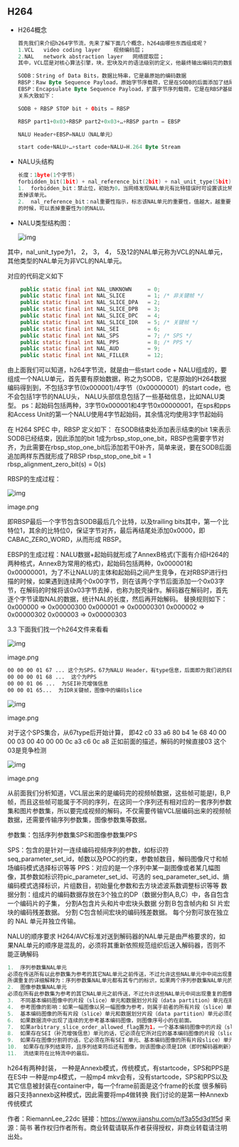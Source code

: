 ## H264

- H264概念

  ```kotlin
  首先我们来介绍h264字节流，先来了解下面几个概念，h264由哪些东西组成呢？
  1.VCL   video coding layer    视频编码层；
  2.NAL   network abstraction layer   网络提取层；
  其中，VCL层是对核心算法引擎，块，宏块及片的语法级别的定义，他最终输出编码完的数据 SODB
  
  SODB：String of Data Bits，数据比特串，它是最原始的编码数据
  RBSP：Raw Byte Sequence Payload，原始字节序载荷，它是在SODB的后面添加了结尾比特和若干比特0，以便字节对齐
  EBSP：Encapsulate Byte Sequence Payload，扩展字节序列载荷，它是在RBSP基础上添加了防校验字节0x03后得到的。
  关系大致如下：
  
  SODB + RBSP STOP bit + 0bits = RBSP
  
  RBSP part1+0x03+RBSP part2+0x03+…+RBSP partn = EBSP
  
  NALU Header+EBSP=NALU（NAL单元）
  
  start code+NALU+…+start code+NALU=H.264 Byte Stream
  ```

- NALU头结构

  ```go
  长度：1byte(1个字节)
  forbidden_bit(1bit) + nal_reference_bit(2bit) + nal_unit_type(5bit)
  1.  forbidden_bit：禁止位，初始为0，当网络发现NAL单元有比特错误时可设置该比特为1,以便接收方纠错或
  丢掉该单元。
  2.  nal_reference_bit：nal重要性指示，标志该NAL单元的重要性，值越大，越重要，解码器在解码处理不过来
  的时候，可以丢掉重要性为0的NALU。
  ```

- NALU类型结构图：

  ![img](https://upload-images.jianshu.io/upload_images/10437603-798feb59e4119926.png?imageMogr2/auto-orient/strip|imageView2/2/w/561/format/webp)

其中，nal_unit_type为1， 2， 3， 4， 5及12的NAL单元称为VCL的NAL单元，其他类型的NAL单元为非VCL的NAL单元。

对应的代码定义如下

```java
    public static final int NAL_UNKNOWN     = 0;
    public static final int NAL_SLICE       = 1; /* 非关键帧 */
    public static final int NAL_SLICE_DPA   = 2;
    public static final int NAL_SLICE_DPB   = 3;
    public static final int NAL_SLICE_DPC   = 4;
    public static final int NAL_SLICE_IDR   = 5; /* 关键帧 */
    public static final int NAL_SEI         = 6;
    public static final int NAL_SPS         = 7; /* SPS */
    public static final int NAL_PPS         = 8; /* PPS */
    public static final int NAL_AUD         = 9;
    public static final int NAL_FILLER      = 12;
```

由上面我们可以知道，h264字节流，就是由一些start code + NALU组成的，要组成一个NALU单元，首先要有原始数据，称之为SODB，它是原始的H264数据编码得到到，不包括3字节(0x000001)/4字节（0x00000001）的start code，也不会包括1字节的NALU头， NALU头部信息包括了一些基础信息，比如NALU类型。
 ps：起始码包括两种，3字节0x000001和4字节0x00000001，在sps和pps和Access Unit的第一个NALU使用4字节起始码，其余情况均使用3字节起始码

在 H264 SPEC 中，RBSP 定义如下：
 在SODB结束处添加表示结束的bit 1来表示SODB已经结束，因此添加的bit 1成为rbsp_stop_one_bit，RBSP也需要字节对齐，为此需要在rbsp_stop_one_bit后添加若干0补齐，简单来说，要在SODB后面追加两样东西就形成了RBSP
 rbsp_stop_one_bit = 1
 rbsp_alignment_zero_bit(s) = 0(s)

RBSP的生成过程：



![img](https:////upload-images.jianshu.io/upload_images/10437603-a98979b5a66b5bf8.png?imageMogr2/auto-orient/strip|imageView2/2/w/538/format/webp)

image.png

即RBSP最后一个字节包含SODB最后几个比特，以及trailing bits其中，第一个比特位1，其余的比特位0，保证字节对齐，最后再结尾处添加0x0000，即CABAC_ZERO_WORD，从而形成 RBSP。

EBSP的生成过程：NALU数据+起始码就形成了AnnexB格式(下面有介绍H264的两种格式，AnnexB为常用的格式)，起始码包括两种，0x000001和0x00000001，为了不让NALU的主体和起始码之间产生竞争，在对RBSP进行扫描的时候，如果遇到连续两个0x00字节，则在该两个字节后面添加一个0x03字节，在解码的时候将该0x03字节去掉，也称为脱壳操作。解码器在解码时，首先逐个字节读取NAL的数据，统计NAL的长度，然后再开始解码。
 替换规则如下：
 0x000000 => 0x00000300
 0x000001 => 0x00000301
 0x000002 => 0x00000302
 0x000003 => 0x00000303

3.3  下面我们找一个h264文件来看看



![img](https:////upload-images.jianshu.io/upload_images/10437603-d482273d7175b030.png?imageMogr2/auto-orient/strip|imageView2/2/w/967/format/webp)

image.png



```bash
00 00 00 01 67 ... 这个为SPS，67为NALU Header，有type信息，后面即为我们说的EBSP
00 00 00 01 68 ...  这个为PPS
00 00 01 06 ...  为SEI补充增强信息
00 00 01 65...  为IDR关键帧，图像中的编码slice
```

![img](https:////upload-images.jianshu.io/upload_images/10437603-186f6583ae0b2a5b.png?imageMogr2/auto-orient/strip|imageView2/2/w/974/format/webp)

image.png

对于这个SPS集合，从67type后开始计算，
 即42 c0 33 a6 80 b4 1e 68 40 00 00 03 00 40 00 00 0c a3 c6 0c a8
 正如前面的描述，解码的时候直接03 这个03是竞争检测

![img](https:////upload-images.jianshu.io/upload_images/10437603-81f599069abb54fc.png?imageMogr2/auto-orient/strip|imageView2/2/w/969/format/webp)

image.png

从前面我们分析知道，VCL层出来的是编码完的视频帧数据，这些帧可能是I，B,P帧，而且这些帧可能属于不同的序列，在这同一个序列还有相对应的一套序列参数集和图片参数集，所以要完成视频的解码，不仅需要传输VCL层编码出来的视频帧数据，还需要传输序列参数集，图像参数集等数据。

参数集：包括序列参数集SPS和图像参数集PPS

SPS：包含的是针对一连续编码视频序列的参数，如标识符seq_parameter_set_id，帧数以及POC的约束，参数帧数目，解码图像尺寸和帧场编码模式选择标识等等
 PPS：对应的是一个序列中某一副图像或者某几幅图像，其参数如标识符pic_parameter_set_id、可选的 seq_parameter_set_id、熵编码模式选择标识，片组数目，初始量化参数和去方块滤波系数调整标识等等
 数据分割：组成片的编码数据存放在3个独立的DP（数据分割A,B,C）中，各自包含一个编码片的子集，
 分割A包含片头和片中宏块头数据
 分割Ｂ包含帧内和 SI 片宏块的编码残差数据。
 分割 C包含帧间宏块的编码残差数据。
 每个分割可放在独立的 NAL 单元并独立传输。

NALU的顺序要求
 H264/AVC标准对送到解码器的NAL单元是由严格要求的，如果NAL单元的顺序是混乱的，必须将其重新依照规范组织后送入解码器，否则不能正确解码



```kotlin
1.  序列参数集NAL单元
必须在传送所有以此参数集为参考的其它NAL单元之前传送，不过允许这些NAL单元中中间出现重复的序列参数集合NAL单元。
所谓重复的详细解释为：序列参数集NAL单元都有其专门的标识，如果两个序列参数集NAL单元的标识相同，就可以认为后一个只不过是前一个的拷贝，而非新的序列参数集
2.  图像参数集NAL单元
必须在所有此参数集为参考的其它NAL单元之前传送，不过允许这些NAL单元中间出现重复的图像参数集NAL单元，这一点与上述的序列参数集NAL单元是相同的。
3.  不同基本编码图像中的片段（slice）单元和数据划分片段（data partition）单元在顺序上不可以相互交叉，即不允许属于某一基本编码图像的一系列片段（slice）单元和数据划分片段（data partition）单元中忽然出现另一个基本编码图像的片段（slice）单元片段和数据划分片段（data partition）单元。
4.  参考图像的影响：如果一幅图像以另一幅图像为参考，则属于前者的所有片段（slice）单元和数据划分片段（data partition）单元必须在属于后者的片段和数据划分片段之后，无论是基本编码图像还是冗余编码图像都必须遵守这个规则。
5.  基本编码图像的所有片段（slice）单元和数据划分片段（data partition）单元必须在属于相应冗余编码图像的片段（slice）单元和数据划分片段（data partition）单元之前。
6.  如果数据流中出现了连续的无参考基本编码图像，则图像序号小的在前面。
7.  如果arbitrary_slice_order_allowed_flag置为1，一个基本编码图像中的片段（slice）单元和数据划分片段（data partition）单元的顺序是任意的，如果arbitrary_slice_order_allowed_flag置为零，则要按照片段中第一个宏块的位置来确定片段的顺序，若使用数据划分，则A类数据划分片段在B类数据划分片段之前，B类数据划分片段在C类数据划分片段之前，而且对应不同片段的数据划分片段不能相互交叉，也不能与没有数据划分的片段相互交叉。
8.  如果存在SEI（补充增强信息）单元的话，它必须在它所对应的基本编码图像的片段（slice）单元和数据划分片段（data partition）单元之前，并同时必须紧接在上一个基本编码图像的所有片段（slice）单元和数据划分片段（data partition）单元后边。假如SEI属于多个基本编码图像，其顺序仅以第一个基本编码图像为参照。
9.  如果存在图像分割符的话，它必须在所有SEI 单元、基本编码图像的所有片段slice）单元和数据划分片段（data partition）单元之前，并且紧接着上一个基本编码图像那些NAL单元。
10.  如果存在序列结束符，且序列结束符后还有图像，则该图像必须是IDR（即时解码器刷新）图像。序列结束符的位置应当在属于这个IDR图像的分割符、SEI 单元等数据之前，且紧接着前面那些图像的NAL单元。如果序列结束符后没有图像了，那么它的就在比特流中所有图像数据之后。
11.  流结束符在比特流中的最后。
```

h264有两种封装，
 一种是Annexb模式，传统模式，有startcode，SPS和PPS是在ES中
 一种是mp4模式，一般mp4 mkv会有，没有startcode，SPS和PPS以及其它信息被封装在container中，每一个frame前面是这个frame的长度
 很多解码器只支持annexb这种模式，因此需要将mp4做转换
 我们讨论的是第一种Annexb传统模式



作者：RiemannLee_22dc
链接：https://www.jianshu.com/p/f3a55d3d1f5d
来源：简书
著作权归作者所有。商业转载请联系作者获得授权，非商业转载请注明出处。